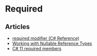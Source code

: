# Required

## Articles
- [required modifier (C# Reference)](https://docs.microsoft.com/en-us/dotnet/csharp/language-reference/keywords/required)
- [Working with Nullable Reference Types](https://learn.microsoft.com/en-us/ef/core/miscellaneous/nullable-reference-types)
- [C# 11 required members](https://blog.ndepend.com/c-11-required-members/)
